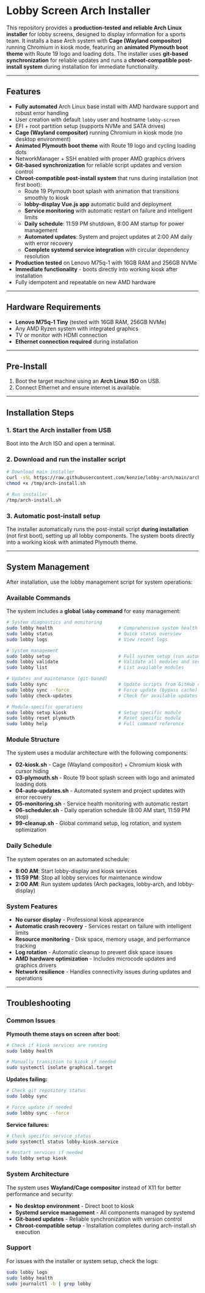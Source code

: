 # Lobby Screen Arch Installer

This repository provides a **production-tested and reliable Arch Linux installer** for lobby screens, designed to display information for a sports team. It installs a base Arch system with **Cage (Wayland compositor)** running Chromium in kiosk mode, featuring an **animated Plymouth boot theme** with Route 19 logo and loading dots. The installer uses **git-based synchronization** for reliable updates and runs a **chroot-compatible post-install system** during installation for immediate functionality.

---

## Features

- **Fully automated** Arch Linux base install with AMD hardware support and robust error handling
- User creation with default `lobby` user and hostname `lobby-screen`
- EFI + root partition setup (supports NVMe and SATA drives)
- **Cage (Wayland compositor)** running Chromium in kiosk mode (no desktop environment)
- **Animated Plymouth boot theme** with Route 19 logo and cycling loading dots
- NetworkManager + SSH enabled with proper AMD graphics drivers
- **Git-based synchronization** for reliable script updates and version control
- **Chroot-compatible post-install system** that runs during installation (not first boot):
  - Route 19 Plymouth boot splash with animation that transitions smoothly to kiosk
  - **lobby-display Vue.js app** automatic build and deployment
  - **Service monitoring** with automatic restart on failure and intelligent limits
  - **Daily schedule**: 11:59 PM shutdown, 8:00 AM startup for power management
  - **Automated updates**: System and project updates at 2:00 AM daily with error recovery
  - **Complete systemd service integration** with circular dependency resolution
- **Production tested** on Lenovo M75q-1 with 16GB RAM and 256GB NVMe
- **Immediate functionality** - boots directly into working kiosk after installation
- Fully idempotent and repeatable on new AMD hardware

---

## Hardware Requirements

- **Lenovo M75q-1 Tiny** (tested with 16GB RAM, 256GB NVMe)
- Any AMD Ryzen system with integrated graphics
- TV or monitor with HDMI connection
- **Ethernet connection required** during installation

---

## Pre-Install

1. Boot the target machine using an **Arch Linux ISO** on USB.
2. Connect Ethernet and ensure internet is available.

---

## Installation Steps

### 1. Start the Arch installer from USB

Boot into the Arch ISO and open a terminal.

### 2. Download and run the installer script

```bash
# Download main installer
curl -sSL https://raw.githubusercontent.com/kenzie/lobby-arch/main/arch-install.sh -o /tmp/arch-install.sh
chmod +x /tmp/arch-install.sh

# Run installer
/tmp/arch-install.sh
```

### 3. Automatic post-install setup

The installer automatically runs the post-install script **during installation** (not first boot), setting up all lobby components. The system boots directly into a working kiosk with animated Plymouth theme.

---

## System Management

After installation, use the lobby management script for system operations:

### Available Commands

The system includes a **global `lobby` command** for easy management:

```bash
# System diagnostics and monitoring
sudo lobby health                        # Comprehensive system health check
sudo lobby status                        # Quick status overview
sudo lobby logs                          # View recent logs

# System management
sudo lobby setup                         # Full system setup (run automatically on first boot)  
sudo lobby validate                      # Validate all modules and services
sudo lobby list                          # List available modules

# Updates and maintenance (git-based)
sudo lobby sync                          # Update scripts from GitHub repository using git pull
sudo lobby sync --force                  # Force update (bypass cache)
sudo lobby check-updates                 # Check for available updates using git fetch

# Module-specific operations  
sudo lobby setup kiosk                   # Setup specific module
sudo lobby reset plymouth                # Reset specific module
sudo lobby help                          # Full command reference
```

### Module Structure

The system uses a modular architecture with the following components:

- **02-kiosk.sh** - Cage (Wayland compositor) + Chromium kiosk with cursor hiding
- **03-plymouth.sh** - Route 19 boot splash screen with logo and animated loading dots
- **04-auto-updates.sh** - Automated system and project updates with error recovery
- **05-monitoring.sh** - Service health monitoring with automatic restart
- **06-scheduler.sh** - Daily operation schedule (8:00 AM start, 11:59 PM stop)  
- **99-cleanup.sh** - Global command setup, log rotation, and system optimization

### Daily Schedule

The system operates on an automated schedule:
- **8:00 AM**: Start lobby-display and kiosk services
- **11:59 PM**: Stop all lobby services for maintenance window
- **2:00 AM**: Run system updates (Arch packages, lobby-arch, and lobby-display)

### System Features

- **No cursor display** - Professional kiosk appearance
- **Automatic crash recovery** - Services restart on failure with intelligent limits
- **Resource monitoring** - Disk space, memory usage, and performance tracking
- **Log rotation** - Automatic cleanup to prevent disk space issues
- **AMD hardware optimization** - Includes microcode updates and graphics drivers
- **Network resilience** - Handles connectivity issues during updates and operations

---

## Troubleshooting

### Common Issues

**Plymouth theme stays on screen after boot:**
```bash
# Check if kiosk services are running
sudo lobby health

# Manually transition to kiosk if needed
sudo systemctl isolate graphical.target
```

**Updates failing:**
```bash
# Check git repository status
sudo lobby sync

# Force update if needed
sudo lobby sync --force
```

**Service failures:**
```bash
# Check specific service status
sudo systemctl status lobby-kiosk.service

# Restart services if needed
sudo lobby setup kiosk
```

### System Architecture

The system uses **Wayland/Cage compositor** instead of X11 for better performance and security:
- **No desktop environment** - Direct boot to kiosk
- **Systemd service management** - All components managed by systemd
- **Git-based updates** - Reliable synchronization with version control
- **Chroot-compatible setup** - Installation completes during arch-install.sh execution

### Support

For issues with the installer or system setup, check the logs:
```bash
sudo lobby logs
sudo lobby health
sudo journalctl -b | grep lobby
```

